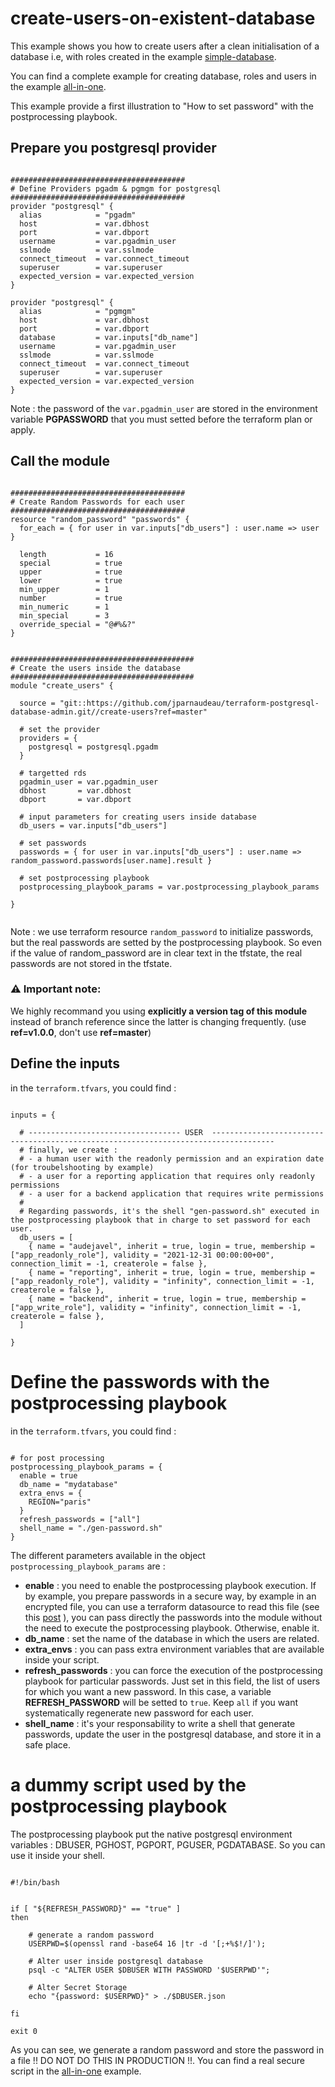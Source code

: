 # create-users-on-existent-database

This example shows you how to create users after a clean initialisation of a database i.e, with roles created in the example [simple-database](https://github.com/jparnaudeau/terraform-postgresql-database-admin/tree/master/examples/simple-database).

You can find a complete example for creating database, roles and users in the example [all-in-one](https://github.com/jparnaudeau/terraform-postgresql-database-admin/tree/master/examples/all-in-one).

This example provide a first illustration to "How to set password" with the postprocessing playbook.

## Prepare you postgresql provider

```hcl

#######################################
# Define Providers pgadm & pgmgm for postgresql
#######################################
provider "postgresql" {
  alias            = "pgadm"
  host             = var.dbhost
  port             = var.dbport
  username         = var.pgadmin_user
  sslmode          = var.sslmode
  connect_timeout  = var.connect_timeout
  superuser        = var.superuser
  expected_version = var.expected_version
}

provider "postgresql" {
  alias            = "pgmgm"
  host             = var.dbhost
  port             = var.dbport
  database         = var.inputs["db_name"]
  username         = var.pgadmin_user
  sslmode          = var.sslmode
  connect_timeout  = var.connect_timeout
  superuser        = var.superuser
  expected_version = var.expected_version
}

```

Note : the password of the `var.pgadmin_user` are stored in the environment variable **PGPASSWORD** that you must setted before the terraform plan or apply.

## Call the module

```hcl

#######################################
# Create Random Passwords for each user
#######################################
resource "random_password" "passwords" {
  for_each = { for user in var.inputs["db_users"] : user.name => user }

  length           = 16
  special          = true
  upper            = true
  lower            = true
  min_upper        = 1
  number           = true
  min_numeric      = 1
  min_special      = 3
  override_special = "@#%&?"
}


#########################################
# Create the users inside the database
#########################################
module "create_users" {

  source = "git::https://github.com/jparnaudeau/terraform-postgresql-database-admin.git//create-users?ref=master"

  # set the provider
  providers = {
    postgresql = postgresql.pgadm
  }

  # targetted rds
  pgadmin_user = var.pgadmin_user
  dbhost       = var.dbhost
  dbport       = var.dbport

  # input parameters for creating users inside database
  db_users = var.inputs["db_users"]

  # set passwords
  passwords = { for user in var.inputs["db_users"] : user.name => random_password.passwords[user.name].result }

  # set postprocessing playbook
  postprocessing_playbook_params = var.postprocessing_playbook_params

}


```

Note : we use terraform resource `random_password` to initialize passwords, but the real passwords are setted by the postprocessing playbook. So even if the value of random_password are in clear text in the tfstate, the real passwords are not stored in the tfstate. 

### :warning: Important note:

We highly recommand you using **explicitly a version tag of this module** instead of branch reference since the latter is changing frequently. (use **ref=v1.0.0**,  don't use **ref=master**) 


## Define the inputs

in the `terraform.tfvars`, you could find : 

```hcl

inputs = {

  # ---------------------------------- USER  ------------------------------------------------------------------------------------
  # finally, we create : 
  # - a human user with the readonly permission and an expiration date (for troubelshooting by example)
  # - a user for a reporting application that requires only readonly permissions
  # - a user for a backend application that requires write permissions
  # 
  # Regarding passwords, it's the shell "gen-password.sh" executed in the postprocessing playbook that in charge to set password for each user.
  db_users = [
    { name = "audejavel", inherit = true, login = true, membership = ["app_readonly_role"], validity = "2021-12-31 00:00:00+00", connection_limit = -1, createrole = false },
    { name = "reporting", inherit = true, login = true, membership = ["app_readonly_role"], validity = "infinity", connection_limit = -1, createrole = false },
    { name = "backend", inherit = true, login = true, membership = ["app_write_role"], validity = "infinity", connection_limit = -1, createrole = false },
  ]

}

```

# Define the passwords with the postprocessing playbook

in the `terraform.tfvars`, you could find : 

```hcl

# for post processing
postprocessing_playbook_params = {
  enable = true
  db_name = "mydatabase"
  extra_envs = {
    REGION="paris"
  }
  refresh_passwords = ["all"]
  shell_name = "./gen-password.sh"
}

```

The different parameters available in the object `postprocessing_playbook_params` are : 

* **enable** : you need to enable the postprocessing playbook execution. If by example, you prepare passwords in a secure way, by example in an encrypted file, you can use a terraform datasource to read this file (see this [post](https://blog.gruntwork.io/a-comprehensive-guide-to-managing-secrets-in-your-terraform-code-1d586955ace1) ), you can pass directly the passwords into the module without the need to execute the postprocessing playbook. Otherwise, enable it.
* **db_name** : set the name of the database in which the users are related.
* **extra_envs** : you can pass extra environment variables that are available inside your script.
* **refresh_passwords** : you can force the execution of the postprocessing playbook for particular passwords. Just set in this field, the list of users for which you want a new password. In this case, a variable **REFRESH_PASSWORD** will be setted to `true`. Keep `all` if you want systematically regenerate new password for each user.
* **shell_name** : it's your responsability to write a shell that generate passwords, update the user in the postgresql database, and store it in a safe place.


# a dummy script used by the postprocessing playbook

The postprocessing playbook put the native postgresql environment variables : DBUSER, PGHOST, PGPORT, PGUSER, PGDATABASE. So you can use it inside your shell.

```

#!/bin/bash


if [ "${REFRESH_PASSWORD}" == "true" ]
then

    # generate a random password
    USERPWD=$(openssl rand -base64 16 |tr -d '[;+%$!/]');

    # Alter user inside postgresql database
    psql -c "ALTER USER $DBUSER WITH PASSWORD '$USERPWD'";

    # Alter Secret Storage
    echo "{password: $USERPWD}" > ./$DBUSER.json 

fi

exit 0

```

As you can see, we generate a random password and store the password in a file !! DO NOT DO THIS IN PRODUCTION !!. You can find a real secure script in the [all-in-one](https://github.com/jparnaudeau/terraform-postgresql-database-admin/tree/master/examples/all-in-one) example.